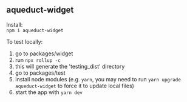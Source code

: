 ## aqueduct-widget

Install:<br>
`npm i aqueduct-widget`

To test locally:
1. go to packages/widget
2. run `npx rollup -c`
3. this will generate the 'testing_dist' directory
4. go to packages/test
5. install node modules (e.g. `yarn`, you may need to run `yarn upgrade aqueduct-widget` to force it to update local files)
6. start the app with `yarn dev`